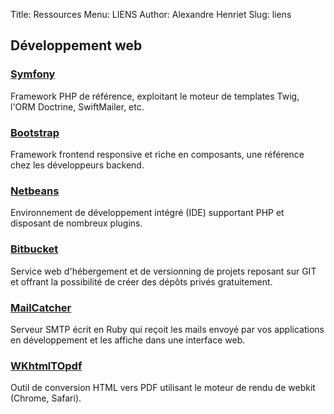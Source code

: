 Title: Ressources
Menu: LIENS
Author: Alexandre Henriet
Slug: liens

## Développement web
### [Symfony](http://www.symfony.com)
Framework PHP de référence, exploitant le moteur de templates Twig, l'ORM Doctrine, SwiftMailer, etc.
### [Bootstrap](https://getbootstrap.com/)
Framework frontend responsive et riche en composants, une référence chez les développeurs backend.
### [Netbeans](https://netbeans.org/features/php/index.html)
Environnement de développement intégré (IDE) supportant PHP et disposant de nombreux plugins.
### [Bitbucket](https://bitbucket.org)
Service web d'hébergement et de versionning de projets reposant sur GIT et offrant la possibilité de créer des dépôts privés gratuitement.
### [MailCatcher](https://mailcatcher.me/)
Serveur SMTP écrit en Ruby qui reçoit les mails envoyé par vos applications en développement et les affiche dans une interface web.
### [WKhtmlTOpdf](https://wkhtmltopdf.org/)
Outil de conversion HTML vers PDF utilisant le moteur de rendu de webkit (Chrome, Safari).
